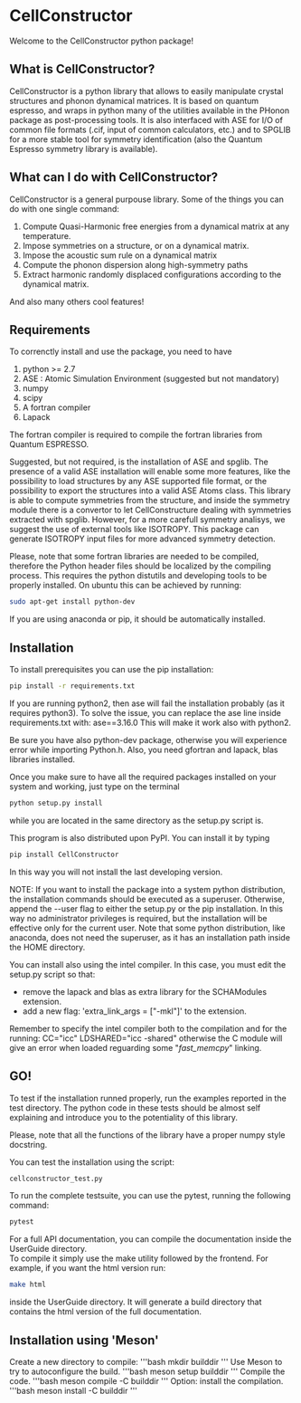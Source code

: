 # CellConstructor

Welcome to the CellConstructor python package!

## What is CellConstructor?
CellConstructor is a python library that allows to easily manipulate crystal structures and phonon dynamical matrices.
It is based on quantum espresso, and wraps in python many of the utilities available in the PHonon package as post-processing tools.
It is also interfaced with ASE for I/O of common file formats (.cif, input of common calculators, etc.) and to SPGLIB for a more stable tool for symmetry identification (also the Quantum Espresso symmetry library is available).


## What can I do with CellConstructor?
CellConstructor is a general purpouse library. Some of the things you can do with one single command:

1. Compute Quasi-Harmonic free energies from a dynamical matrix at any temperature.
2. Impose symmetries on a structure, or on a dynamical matrix.
3. Impose the acoustic sum rule on a dynamical matrix
4. Compute the phonon dispersion along high-symmetry paths
5. Extract harmonic randomly displaced configurations according to the dynamical matrix.

And also many others cool features!

## Requirements

To correnctly install and use the package, you need to have
1. python >= 2.7
2. ASE : Atomic Simulation Environment (suggested but not mandatory)
3. numpy
4. scipy
5. A fortran compiler
6. Lapack

The fortran compiler is required to compile the fortran libraries
from Quantum ESPRESSO.

Suggested, but not required, is the installation of ASE and spglib.
The presence of a valid ASE installation will enable some more features,
like the possibility to load structures by any ASE supported file format,
or the possibility to export the structures into a valid ASE Atoms class.
This library is able to compute symmetries from the structure,
and inside the symmetry module there is a convertor to let CellConstructure
dealing with symmetries extracted with spglib.
However, for a more carefull symmetry analisys, we suggest the use of external tools like ISOTROPY.
This package can generate ISOTROPY input files for more advanced symmetry detection.

Please, note that some fortran libraries are needed to be compiled, therefore the Python header files should be localized by the compiling process.
This requires the python distutils and developing tools to be properly installed.
On ubuntu this can be achieved by running:
```bash
sudo apt-get install python-dev
```

If you are using anaconda or pip, it should be automatically installed.


## Installation

To install prerequisites you can use the pip installation:
```bash
pip install -r requirements.txt
```
If you are running python2, then ase will fail the installation probably (as it requires python3).
To solve the issue, you can replace the ase line inside requirements.txt with:
ase==3.16.0
This will make it work also with python2.

Be sure you have also python-dev package, otherwise you will experience error while importing Python.h.
Also, you need gfortran and lapack, blas libraries installed.

Once you make sure to have all the required packages installed on your system
and working, just type on the terminal

```bash
python setup.py install
```

while you are located in the same directory as the setup.py script is.

This program is also distributed upon PyPI. You can install it by typing

```bash
pip install CellConstructor
```
In this way you will not install the last developing version.

<!--

If the compilation of the modules fails and you are using
an anaconda module on a 64bit machine, you have to install the conda gcc version.
You can do this by typing (on Linux):

```bash
conda install gxx_linux-64
```
or (on MacOS):
```bash
conda install clangxx_osx-64
```
-->


NOTE:
If you want to install the package into a system python distribution, the
installation commands should be executed as a superuser.
Otherwise, append the --user flag to either the setup.py or the pip installation.
In this way no administrator privileges is required, but the installation will be effective only for the current user.
Note that some python distribution, like anaconda, does not need the superuser, as it has an installation path inside the HOME directory.

You can install also using the intel compiler.
In this case, you must edit the setup.py script so that:
- remove the lapack and blas as extra library for the SCHAModules extension.
- add a new flag: 'extra_link_args = ["-mkl"]' to the extension.

Remember to specify the intel compiler both to the compilation and for the running:
CC="icc"
LDSHARED="icc -shared"
otherwise the C module will give an error when loaded reguarding some "_fast_memcpy_" linking.


## GO!

To test if the installation runned properly, run the examples reported
in the test directory. The python code in these tests should be
almost self explaining and introduce you to the potentiality of this library.

Please, note that all the functions of the library have a proper numpy style
docstring.

You can test the installation using the script:
```bash
cellconstructor_test.py
```

To run the complete testsuite, you can use the pytest, running the following command:
```bash
pytest
```

For a full API documentation, you can compile the documentation inside the UserGuide directory.  
To compile it simply use the make utility followed by the frontend.
For example, if you want the html version run:
```bash
make html
```
inside the UserGuide directory. It will generate a build directory that contains the html version of the full documentation.

## Installation using 'Meson'
Create a new directory to compile:
'''bash
mkdir builddir
'''
Use Meson to try to autoconfigure the build.
'''bash
meson setup builddir
'''
Compile the code.
'''bash
meson compile -C builddir
'''
Option: install the compilation.
'''bash
meson install -C builddir
'''
